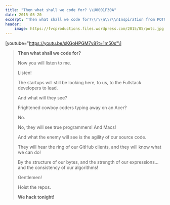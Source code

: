 ```yaml
---
title: "Then what shall we code for? \\U0001F30A"
date: 2015-05-20
excerpt: "Then what shall we code for?\\r\\n\\r\\nInspiration from POTC."
header:
    image: https://fvcproductions.files.wordpress.com/2015/05/potc.jpg
---
```


\[youtube="https://youtu.be/sKGoHPGM7v8?t=1m50s"\]

> **Then what shall we code for?**
>
> Now you will listen to me.
>
> Listen!
>
> The startups will still be looking here, to us, to the Fullstack
> developers to lead.
>
> And what will they see?
>
> Frightened cowboy coders typing away on an Acer?
>
> No.
>
> No, they will see true programmers! And Macs!
>
> And what the enemy will see is the agility of our source code.
>
> They will hear the ring of our GitHub clients, and they will know what
> we can do!
>
> By the structure of our bytes, and the strength of our expressions…
> and the consistency of our algorithms!
>
> Gentlemen!
>
> Hoist the repos.
>
> **We hack tonight!**
